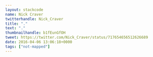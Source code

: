 ```yaml
---
layout: stackcode
name: Nick Craver
twitterhandle: Nick_Craver
title: "."
text: "."
thumbnailhandle: b1fEunGfOH
tweet: https://twitter.com/Nick_Craver/status/717654656512626689
date: 2016-04-06 13:06:18+0000
tags: ["not-mapped"]
---
```

